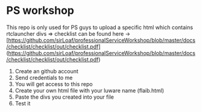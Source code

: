 # PS workshop
This repo is only used for PS guys to upload a specific html which contains rtclauncher divs
=> checklist can be found here -> [https://github.com/sirLoaf/professionalServiceWorkshop/blob/master/docs/checklist/checklist/out/checklist.pdf] (https://github.com/sirLoaf/professionalServiceWorkshop/blob/master/docs/checklist/checklist/out/checklist.pdf)

1. Create an github account
2. Send credentials to me
3. You will get access to this repo
4. Create your own html file with your luware name (flaib.html)
5. Paste the divs you created into your file
6. Test it
